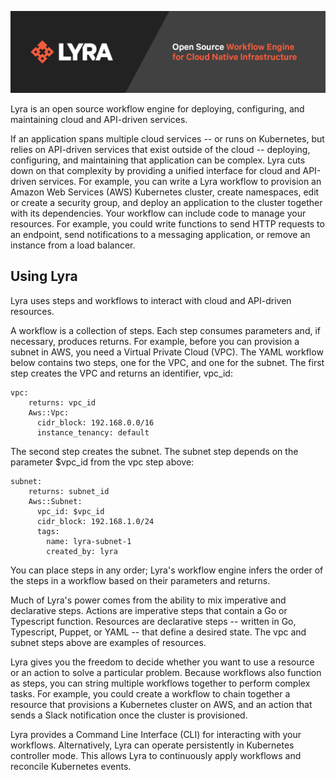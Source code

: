 ![Lyra logo](assets/lyrabanner.png)

Lyra is an open source workflow engine for deploying, configuring, and maintaining cloud and API-driven services. 

If an application spans multiple cloud services -- or runs on Kubernetes, but relies on API-driven services that exist outside of the cloud -- deploying, configuring, and maintaining that application can be complex. Lyra cuts down on that complexity by providing a unified interface for cloud and API-driven services. For example, you can write a Lyra workflow to provision an Amazon Web Services (AWS) Kubernetes cluster, create namespaces, edit or create a security group, and deploy an application to the cluster together with its dependencies. Your workflow can include code to manage your resources. For example, you could write functions to send HTTP requests to an endpoint, send notifications to a messaging application, or remove an instance from a load balancer.

## Using Lyra

Lyra uses steps and workflows to interact with cloud and API-driven resources. 

A workflow is a collection of steps. Each step consumes parameters and, if necessary, produces returns. For example, before you can provision a subnet in AWS, you need a Virtual Private Cloud (VPC). The YAML workflow below contains two steps, one for the VPC, and one for the subnet. The first step creates the VPC and returns an identifier, vpc_id:

```
vpc:
    returns: vpc_id
    Aws::Vpc:
      cidr_block: 192.168.0.0/16
      instance_tenancy: default
```      

The second step creates the subnet. The subnet step depends on the parameter $vpc_id from the vpc step above:

```
subnet:
    returns: subnet_id
    Aws::Subnet:
      vpc_id: $vpc_id
      cidr_block: 192.168.1.0/24
      tags:
        name: lyra-subnet-1
        created_by: lyra
```        

You can place steps in any order; Lyra's workflow engine infers the order of the steps in a workflow based on their parameters and returns. 

Much of Lyra's power comes from the ability to mix imperative and declarative steps. Actions are imperative steps that contain a Go or Typescript function. Resources are declarative steps -- written in Go, Typescript, Puppet, or YAML -- that define a desired state. The vpc and subnet steps above are examples of resources. 

Lyra gives you the freedom to decide whether you want to use a resource or an action to solve a particular problem. Because workflows also function as steps, you can string multiple workflows together to perform complex tasks. For example, you could create a workflow to chain together a resource that provisions a Kubernetes cluster on AWS, and an action that sends a Slack notification once the cluster is provisioned. 

Lyra provides a Command Line Interface (CLI) for interacting with your workflows. Alternatively, Lyra can operate persistently in Kubernetes controller mode. This allows Lyra to continuously apply workflows and reconcile Kubernetes events.
